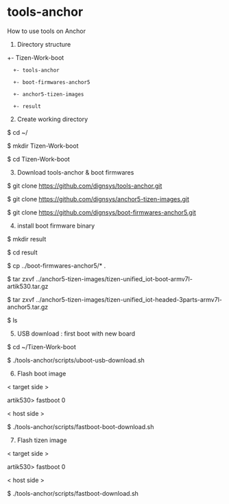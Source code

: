 # tools-anchor

How to use tools on Anchor
1. Directory structure

  +- Tizen-Work-boot 
  
      +- tools-anchor
      
      +- boot-firmwares-anchor5
      
      +- anchor5-tizen-images
      
      +- result

2. Create working directory

  $ cd ~/
  
  $ mkdir Tizen-Work-boot
  
  $ cd Tizen-Work-boot
  

3. Download tools-anchor & boot firmwares

  $ git clone https://github.com/dignsys/tools-anchor.git
  
  $ git clone https://github.com/dignsys/anchor5-tizen-images.git
  
  $ git clone https://github.com/dignsys/boot-firmwares-anchor5.git
  

4. install boot firmware binary

  $ mkdir result
  
  $ cd result
  
  $ cp ../boot-firmwares-anchor5/* .
  
  $ tar zxvf ../anchor5-tizen-images/tizen-unified_iot-boot-armv7l-artik530.tar.gz
  
  $ tar zxvf ../anchor5-tizen-images/tizen-unified_iot-headed-3parts-armv7l-anchor5.tar.gz
  
  $ ls
  

5. USB download : first boot with new board

  $ cd ~/Tizen-Work-boot
  
  $ ./tools-anchor/scripts/uboot-usb-download.sh
  

6. Flash boot image

  < target side >
  
  artik530> fastboot 0
  
  
  < host side >
  
  $ ./tools-anchor/scripts/fastboot-boot-download.sh
  

7. Flash tizen image

  < target side >
  
  artik530> fastboot 0
  
  
  < host side >
  
  $ ./tools-anchor/scripts/fastboot-download.sh
